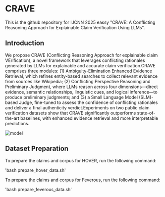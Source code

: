 # CRAVE
This is the github repository for IJCNN 2025 eassy "CRAVE: A Conflicting Reasoning Approach for Explainable Claim Verification Using LLMs".

## Introduction
We propose CRAVE (Conflicting Reasoning Approach for explainable claim VErification), a novel framework that leverages conflicting rationales generated by LLMs for explainable and accurate claim verification.CRAVE comprises three modules: (1) Ambiguity-Elimination Enhanced Evidence Retrieval, which refines entity-based searches to collect relevant evidence from sources like Wikipedia; (2) Conflicting Perspective Reasoning and Preliminary Judgment, where LLMs reason across four dimensions—direct evidence, semantic relationships, linguistic cues, and logical inference—to produce preliminary judgments; and (3) a Small Language Model (SLM)-based Judge, fine-tuned to assess the confidence of conflicting rationales and deliver a final authenticity verdict.Experiments on two public claim verification datasets show that CRAVE significantly outperforms state-of-the-art baselines, with enhanced evidence retrieval and more interpretable predictions.

![model](https://github.com/user-attachments/assets/12de91a2-1643-4b22-939b-a7839f008bf2)

## Dataset Preparation
To prepare the claims and corpus for HOVER, run the following command:

'bash prepare_hover_data.sh'

To prepare the claims and corpus for Feverous, run the following command:

'bash prepare_feverous_data.sh'
